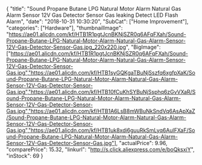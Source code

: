 {
	"title": "Sound Propane Butane LPG Natural Motor Alarm Natural Gas Alarm Sensor 12V Gas Detector Sensor Gas leaking Detect LED Flash Alarm",
	"date": "2018-10-31 10:30:20",
	"SubCat": ["Home Improvement"],
	"categories": ["Hardware"],
	"thumbnailImage": "https://ae01.alicdn.com/kf/HTB1R1pgtJcnBKNjSZR0q6AFqFXah/Sound-Propane-Butane-LPG-Natural-Motor-Alarm-Natural-Gas-Alarm-Sensor-12V-Gas-Detector-Sensor-Gas.jpg_220x220.jpg",
	"BigImage": ["https://ae01.alicdn.com/kf/HTB1R1pgtJcnBKNjSZR0q6AFqFXah/Sound-Propane-Butane-LPG-Natural-Motor-Alarm-Natural-Gas-Alarm-Sensor-12V-Gas-Detector-Sensor-Gas.jpg","https://ae01.alicdn.com/kf/HTB1syGQKgaTBuNjSszfq6xgfpXaK/Sound-Propane-Butane-LPG-Natural-Motor-Alarm-Natural-Gas-Alarm-Sensor-12V-Gas-Detector-Sensor-Gas.jpg","https://ae01.alicdn.com/kf/HTB10fCuKhSYBuNjSsphq6zGvVXaR/Sound-Propane-Butane-LPG-Natural-Motor-Alarm-Natural-Gas-Alarm-Sensor-12V-Gas-Detector-Sensor-Gas.jpg","https://ae01.alicdn.com/kf/HTB1A6LsB8mWBuNkSndVq6AsApXaZ/Sound-Propane-Butane-LPG-Natural-Motor-Alarm-Natural-Gas-Alarm-Sensor-12V-Gas-Detector-Sensor-Gas.jpg","https://ae01.alicdn.com/kf/HTB1uk8xdi6guuRkSmLyq6AulFXaF/Sound-Propane-Butane-LPG-Natural-Motor-Alarm-Natural-Gas-Alarm-Sensor-12V-Gas-Detector-Sensor-Gas.jpg"],
	"actualPrice": 9.96,
	"comparePrice": 15.32,
	"linkurl": "http://s.click.aliexpress.com/e/boQksxiY",
	"inStock": 69
}
